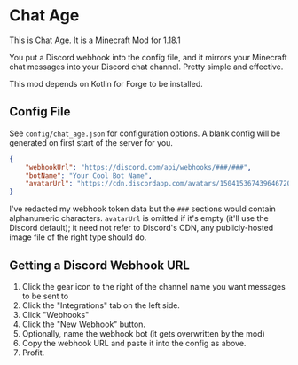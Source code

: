 # Chat Age

This is Chat Age. It is a Minecraft Mod for 1.18.1

You put a Discord webhook into the config file, and it mirrors your Minecraft
chat messages into your Discord chat channel. Pretty simple and effective.

This mod depends on Kotlin for Forge to be installed.

## Config File

See `config/chat_age.json` for configuration options. A blank config will be
generated on first start of the server for you.

```json
{
    "webhookUrl": "https://discord.com/api/webhooks/###/###",
    "botName": "Your Cool Bot Name",
    "avatarUrl": "https://cdn.discordapp.com/avatars/150415367439646720/44ae51926c0f909b0c6ef55522b33b81.webp"
}
```

I've redacted my webhook token data but the `###` sections would contain
alphanumeric characters. `avatarUrl` is omitted if it's empty (it'll use the
Discord default); it need not refer to Discord's CDN, any publicly-hosted image
file of the right type should do.

## Getting a Discord Webhook URL

1. Click the gear icon to the right of the channel name you want messages to 
be sent to
2. Click the "Integrations" tab on the left side.
3. Click "Webhooks"
4. Click the "New Webhook" button.
5. Optionally, name the webhook bot (it gets overwritten by the mod)
6. Copy the webhook URL and paste it into the config as above.
7. Profit.
